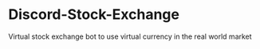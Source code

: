 # Discord-Stock-Exchange
Virtual stock exchange bot to use virtual currency in the real world market
